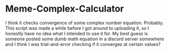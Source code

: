 # Meme-Complex-Calculator
I think it checks convergence of some complex number equation. Probably. This script was made a while before I got around to uploading it, so I honestly have no idea what I intended to use it for. My best guess is someone posted some dumb math equation in a discord server somewhere and I think I was trial-and-error checking if it converges at certain values?
